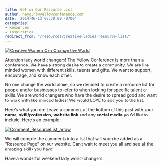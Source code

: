 ```yaml
---
title: Get on Our Resource List
author: heygirl@yellowconference.com
date: '2014-06-13 07:30:09 -0700'
categories:
- Resources
- Inspiration
redirect_from: "/resources/creative-ladies-resource-list/"
---
```


[![Creative Women Can Change the World](https://s3.amazonaws.com/yellow-files/blog/2014/06/Creative-Women-Can-Change-the-World1.jpg)](https://s3.amazonaws.com/yellow-files/blog/2014/06/Creative-Women-Can-Change-the-World1.jpg)

Attention lady world changers! The Yellow Conference is more than a conference. We have a strong desire to create a community. We are like minded women with different skills, talents and gifts. We want to support, encourage, and know each other.

No one change the world alone, so we decided to create a resource list for people and/or businesses to refer to when looking for specific talent or skills. We are world changers who have the desire to spread good and want to work with like minded ladies! We would LOVE to add you to the list.

Here's what you do: Leave a comment at the bottom of this post with your **name**, **skill/profession**, **website link** and any **social media** you'd like to include. Here's an example:

[![Comment_ResourceList_arrow](https://s3.amazonaws.com/yellow-files/blog/2014/06/Comment_ResourceList_arrow.jpg)](https://s3.amazonaws.com/yellow-files/blog/2014/06/Comment_ResourceList_arrow.jpg)

We will compile the comments into a list that will soon be added as a "Resource Page" on our website. Can't wait to meet you all and see all the amazing skills you have!

Have a wonderful weekend lady world-changers.
